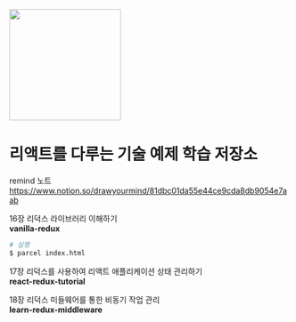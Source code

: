 <!-- ![image](https://image.yes24.com/momo/TopCate2535/MidCate006/253457270.jpg =100) -->

<img src="https://image.yes24.com/momo/TopCate2535/MidCate006/253457270.jpg" width="200">

# 리액트를 다루는 기술 예제 학습 저장소

remind 노트  
https://www.notion.so/drawyourmind/81dbc01da55e44ce9cda8db9054e7aab

16장 리덕스 라이브러리 이해하기  
**vanilla-redux**

```bash
# 실행
$ parcel index.html
```

17장 리덕스를 사용하여 리액트 애플리케이션 상태 관리하기  
**react-redux-tutorial**

18장 리덕스 미들웨어를 통한 비동기 작업 관리  
**learn-redux-middleware**
